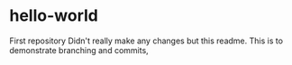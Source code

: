 # hello-world
First repository
Didn't really make any changes but this readme.
This is to demonstrate branching and commits,
